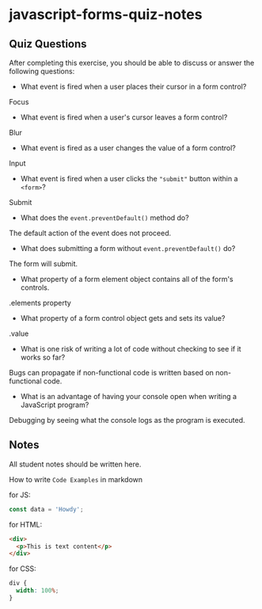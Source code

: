 # javascript-forms-quiz-notes

## Quiz Questions

After completing this exercise, you should be able to discuss or answer the following questions:

- What event is fired when a user places their cursor in a form control?

Focus

- What event is fired when a user's cursor leaves a form control?

Blur

- What event is fired as a user changes the value of a form control?

Input

- What event is fired when a user clicks the `"submit"` button within a `<form>`?

Submit

- What does the `event.preventDefault()` method do?

The default action of the event does not proceed.

- What does submitting a form without `event.preventDefault()` do?

The form will submit.

- What property of a form element object contains all of the form's controls.

.elements property

- What property of a form control object gets and sets its value?

.value

- What is one risk of writing a lot of code without checking to see if it works so far?

Bugs can propagate if non-functional code is written based on non-functional code.

- What is an advantage of having your console open when writing a JavaScript program?

Debugging by seeing what the console logs as the program is executed.

## Notes

All student notes should be written here.

How to write `Code Examples` in markdown

for JS:

```javascript
const data = 'Howdy';
```

for HTML:

```html
<div>
  <p>This is text content</p>
</div>
```

for CSS:

```css
div {
  width: 100%;
}
```
